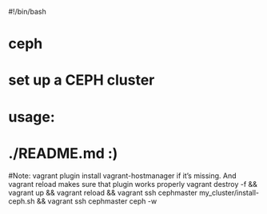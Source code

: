 #!/bin/bash
# ceph
# set up a CEPH cluster
# usage:
# ./README.md :)
#Note: vagrant plugin install vagrant-hostmanager if it’s missing. And vagrant reload makes sure that plugin works properly
vagrant destroy -f && vagrant up && vagrant reload && vagrant ssh cephmaster my_cluster/install-ceph.sh && vagrant ssh cephmaster ceph -w
